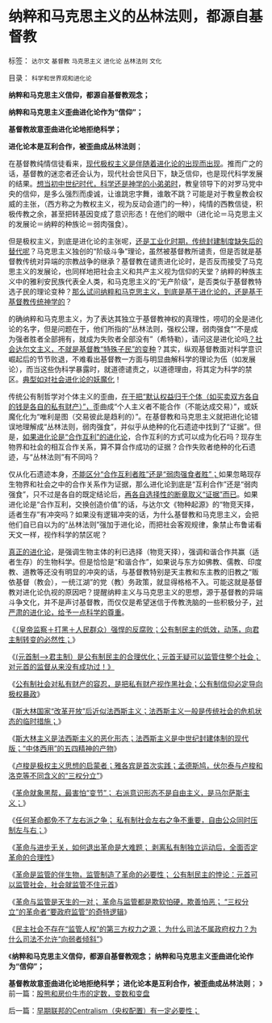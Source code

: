 # 纳粹和马克思主义的丛林法则，都源自基督教

标签： `达尔文` `基督教` `马克思主义` `进化论` `丛林法则` `文化` 

目录： `科学和世界观和进化论`

**纳粹和马克思主义信仰，都源自基督教观念；**

**纳粹和马克思主义歪曲进化论作为“信仰”；**

**基督教故意歪曲进化论地拒绝科学；**

**进化论本是互利合作，被歪曲成丛林法则**；



在基督教纯情信徒看来，[现代极权主义是伴随着进化论的出现而出现](../../../2012/10/22/基督教信仰的计划生育.md)。推而广之的话，基督教的迷恋者还会认为，现代社会世风日下，缺乏信仰，也是现代科学发展的结果。[想当初中世纪时代，科学还是神学的小弟弟时](../../../2012/10/12/滥用数学的起源和历史贡献；.md)，教皇领导下的对罗马党中央的信仰，是多么强烈而虔诚，让谁跳忠字舞，谁敢不跳？可能是对于教皇教会权威的主张，（西方称之为教权主义，视为反动会道门的一种），纯情的西教信徒，积极传教之余，甚至把转基因变成了意识形态！在他们的眼中（进化论＝马克思主义的发展论＝纳粹的种族论＝弱肉强食）。

但是极权主义，到底是进化论的主张呢，[还是工业化时期，传统封建制度缺失后的替代呢](../../../2012/10/25/法西斯主义“右”和共产主义“左”的异与同.md)？马克思主义独创的“阶级斗争”理论，虽然被基督教所谴责，但是否就是基督教传统对异端的宗教战争的继承？基督教在谴责进化论时，是否反而接受了马克思主义的发展论，也同样地把社会主义和共产主义视为信仰的天堂？纳粹的种族主义中的雅利安民族代表全人类，和马克思主义的“无产阶级”，是否类似于基督教特选子民的理论变种？[那么试问纳粹和马克思主义，到底是基于进化论的，还是基于基督教传统神学的](../../../2012/10/4/马克思主义是翻版基督教的替代性宗教.md)？

的确纳粹和马克思主义，为了表达其独立于基督教神权的真理性，唠叨的全是进化论的名字，但是问题在于，他们所指的“丛林法则，强权公理，弱肉强食”“不是成为强者胜者全部拥有，就成为失败者全部没有”（希特勒），请问这是进化论吗[？社会达尔文主义，不就是基督教“特殊子民”的变种](../../../2012/3/10/那些最狂热主张达尔文主义的人.md)？其实，纵观基督教面对科学意识崛起后的节节败退，不难看出基督教一方面与明显曲解科学的理论为伍（如发展论），而当这些伪科学暴露时，就道德谴责之，以道德理由，将其定为科学的禁区。[典型如对社会进化论的妖魔化](../../../2012/3/3/私有制淘汰剥削关系，公有制淘汰弱势群体.md)！

传统公有制哲学对个体主义的歪曲，[在于把“默认权益归于个体（如买卖双方各自的钱是各自的私有财产）”，](../../../2012/7/6/科斯及一切违背“默认权益归属个体”的都是伪科学.md)歪曲成“个人主义者不能合作（不能达成交易）”，或妖魔化化为“唯利是图（交易彼此是趋利的）”。在基督教和马克思主义就把进化论错误地理解成“丛林法则，弱肉强食”，并似乎从绝种的化石遗迹中找到了“证据”。但是，[如果进化论是“合作互利”的进化论](../../../2012/3/10/进化论中的完整性契约，长子继承权，贵族特权，人权；.md)，合作互利的方式可以成为化石吗？现存生物界和社会的相互合作关系，算不算合作成功的证据？合作失败者绝种的化石遗迹，与“丛林法则”有不同吗？

仅从化石遗迹本身，[不能区分“合作互利者胜”还是“弱肉强食者胜”；](../../../2010/2/3/“斗争哲学”取代“务实合作”的传统文化.md)如果忽略现存生物界和社会之中的合作关系作为证据，那么进化论到底是“互利合作”还是“弱肉强食”，只不过是各自的既定结论后，[再各自选择性的断章取义“证据”而已](../../../2011/5/28/直觉！不确定性定律下的专制与民主.md)。如果进化论是“合作互利，交换创造价值”的话，与达尔文《物种起源》的“物竞天择，适者生存”有冲突吗？如果没有逻辑冲突的话，为什么基督教和马克思主义，会把他们自已自以为的“丛林法则”强加于进化论，而把社会客观规律，象禁止布鲁诺看天文一样，视作科学的禁区呢？

[真正的进化论](../../../2011/12/1/社会进化论是人人平等论，人人普通论.md)，是强调生物主体的利已选择（物竞天择），强调和谐合作共赢（适者生存）的生物科学。但是恰恰是“和谐合作”，如果说与东方如佛教、儒教、印度教、道教等还没有明显的冲突的话，与基督教特别是天主教和东主教的旧教之“贩依基督（教会），一统江湖”的党（教）务政策，就显得格格不入。可能这就是基督教对进化论仇视的原因吧？提醒纳粹主义与马克思主义的思想，源于基督教的异端斗争文化，并不是声讨基督教，而仅仅是希望迷信于传教洗脑的一些积极分子，[对严肃的进化论，给予一点科学的尊重](../../../2011/2/15/科学社会进化论是社会科学的基石.md)。

《[（皇帝监察＋打黑＋人民群众）强悍的反腐败；公有制民主的低效，动荡，向君主制转变的必然性；](../../../2012/10/24/公有制民主中的反腐败，革命和改朝换代；.md)》

《[(元首制——>君主制）是公有制民主的合理优化；元首无疑可以监管住整个社会；对元首的监督从来没有成功过！》](../../../2012/10/25/您是否认为（公有制＋民主）更亲切？.md)

《[公有制社会对私有财产的容忍，是把私有财产视作黑社会；公有制信仰必定导向极权暴政](../../../2012/10/25/增加个体为前提，《资本论》就接近正确.md)》

《[斯大林国家“改革开放”后近似法西斯主义；法西斯主义一般是传统社会的危机状态的临时措施；](../../../2012/10/25/法西斯主义“右”和共产主义“左”的异与同.md)》

《[斯大林主义是法西斯主义的恶化形态；法西斯主义是中世纪封建体制的现代版；“中体西用”的五四精神的产物](../../../2012/10/27/斯大林主义是法西斯的恶化形态.md)》

《[卢梭是极权主义思想的启蒙者；雅各宾是首次实践；孟德斯鸠，伏尔泰与卢梭和洛克等不同含义的“三权分立”](../../../2012/10/27/西方学者如何跳出了“左右”之争？.md)》

《[革命就象黑帮，最害怕“变节”；
右派意识形态不是自由主义，是马尔萨斯主义；](../../../2012/10/28/革命的独裁叫专政，元首的专政叫独裁.md)》

《[任何革命都免不了左右派之争；
私有制社会左右之争不重要，自由公众同时压制左与右；](../../../2012/10/28/任何革命都免不了左右派之争.md)》

《[革命与进步无关，如何退出革命是大难题；
剥离私有制独立运动后，全面否定革命的合理性](../../../2012/10/28/革命与进步无关，革命可能是所有人的坟墓.md)》

《[革命是监管的伴生物，监管制造了革命的必要性；
公有制民主的悖论：元首可以监管社会，社会就监管不住元首](../../../2012/10/29/革命是监管的伴生物，监管制造了革命的必要性.md)》

《[革命与监管是天生的一对；
革命与监管都是欺软怕硬，欺善怕恶； “三权分立”的革命者“要政府监管”的奇特逻辑](../../../2012/10/29/革命与监管是天生的一对.md)》

《[民主社会不存在“监管人权”的第三方权力之源；
为什么司法不属政府权力？为什么司法不允许“向弱者倾斜”](../../../2012/10/30/三权分立不是民主，是民主生活的柴米油盐.md)》

《**纳粹和马克思主义信仰，都源自基督教观念； 纳粹和马克思主义歪曲进化论作为“信仰”；**

**基督教故意歪曲进化论地拒绝科学； 进化论本是互利合作，被歪曲成丛林法则**； 》前一篇：[股熊和房价牛市的定数，变数和变盘](../../../2012/10/30/股熊和房价牛市的定数，变数和变盘.md)

后一篇：[早期联邦的Centralism（央权配置）有一定必要性；](../../../2012/10/31/早期联邦的Centralism（央权配置）有一定必要性；.md)